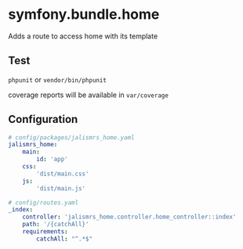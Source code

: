 # symfony.bundle.home

Adds a route to access home with its template

## Test

`phpunit` or `vendor/bin/phpunit`

coverage reports will be available in `var/coverage`

## Configuration
```yaml
# config/packages/jalismrs_home.yaml
jalismrs_home:
    main:
        id: 'app'
    css:
        'dist/main.css'
    js:
        'dist/main.js'
```
```yaml
# config/routes.yaml
_index:
    controller: 'jalismrs_home.controller.home_controller::index'
    path: '/{catchAll}'
    requirements:
        catchAll: "^.*$"
```
